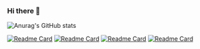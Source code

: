### Hi there 👋
![Anurag's GitHub stats](https://github-readme-stats.vercel.app/api?username=mhy1264&show_icons=true&theme=dark)

[![Readme Card](https://github-readme-stats.vercel.app/api/pin/?username=mhy1264&repo=yzu-jccpp)](https://github.com/mhy1264/yzu-jccpp)
[![Readme Card](https://github-readme-stats.vercel.app/api/pin/?username=mhy1264&repo=yzu-wycpp)](https://github.com/mhy1264/yzu-yzu-wycpp)
[![Readme Card](https://github-readme-stats.vercel.app/api/pin/?username=mhy1264&repo=yzu-bjpy)](https://github.com/mhy1264/yzu-bjpy)
[![Readme Card](https://github-readme-stats.vercel.app/api/pin/?username=mhy1264&repo=backend-core3.1)](https://github.com/mhy1264/backend-core3.1)

<!--
**mhy1264/mhy1264** is a ✨ _special_ ✨ repository because its `README.md` (this file) appears on your GitHub profile.

Here are some ideas to get you started:

- 🔭 I’m currently working on ...
- 🌱 I’m currently learning ...
- 👯 I’m looking to collaborate on ...
- 🤔 I’m looking for help with ...
- 💬 Ask me about ...
- 📫 How to reach me: ...
- 😄 Pronouns: ...
- ⚡ Fun fact: ...
-->
